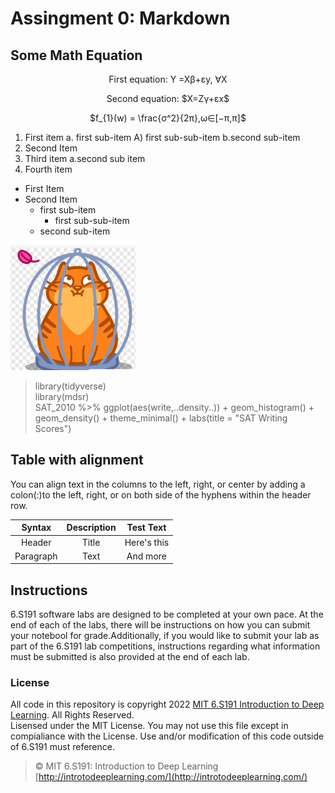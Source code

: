 # Assingment 0: Markdown
## Some Math Equation
<p align = "center">First equation: Y =Xβ+εy, ∀X
<p align = "center">Second equation: $X=Zγ+εx$
<p align = "center">$f_{1}(w) = \frac{σ^2}{2π},ω∈[−π,π]$ 

1.  First item a. first sub-item A) first sub-sub-item b.second sub-item
2.  Second Item
3.  Third item a.second sub item
4.  Fourth item

-  First Item
-  Second Item
    - first sub-item
       - first sub-sub-item
    - second sub-item

<img src="https://github.com/sbfrusho/ratake/blob/master/Screenshot%20from%202022-05-30%2022-47-17.png" alt="text" width = "200" height = "200">

> library(tidyverse)<br>
> library(mdsr)<br>
> SAT_2010 %>% ggplot(aes(write,..density..)) + geom_histogram() +<br>
> geom_density() + theme_minimal() + labs(title = "SAT Writing Scores")

## Table with alignment
<p>You can align text in the columns to the left, right, or center by adding a colon(:)to the left, right, or on both side of the hyphens within the header row.</p>

|Syntax   |Description|Test Text  |
|:----:   |:---------:|:-------:  |
|Header   |Title      |Here's this|
|Paragraph|Text       |And more   |

## Instructions
<p>6.S191 software labs are designed to be completed at your own pace. At the end of each of the labs, there will be instructions on how you can submit your notebool for grade.Additionally, if you would like to submit your lab as part of the 6.S191 lab competitions, instructions regarding what information must be submitted is also provided at the end of each lab.</p>

### License
All code in this repository is copyright 2022 [MIT 6.S191 Introduction to Deep Learning](http://introtodeeplearning.com/). All Rights Reserved.<br>
Lisensed under the MIT License. You may not use this file except in compialiance with the License. Use and/or modification of this code outside of 6.S191 must reference.

> © MIT 6.S191: Introduction to Deep Learning
> [http://introtodeeplearning.com/](http://introtodeeplearning.com/)


